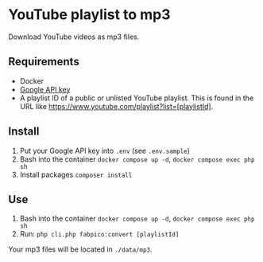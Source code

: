 # YouTube playlist to mp3

Download YouTube videos as mp3 files.

## Requirements

- Docker
- [Google API key](https://cloud.google.com/docs/authentication/api-keys#create)
- A playlist ID of a public or unlisted YouTube playlist. This is found in the URL
  like https://www.youtube.com/playlist?list=[playlistId].

## Install

1. Put your Google API key into `.env` (see `.env.sample`)
2. Bash into the container `docker compose up -d`, `docker compose exec php sh`
3. Install packages `composer install`

## Use

1. Bash into the container `docker compose up -d`, `docker compose exec php sh`
2. Run: `php cli.php fabpico:convert [playlistId]`

Your mp3 files will be located in `./data/mp3`.